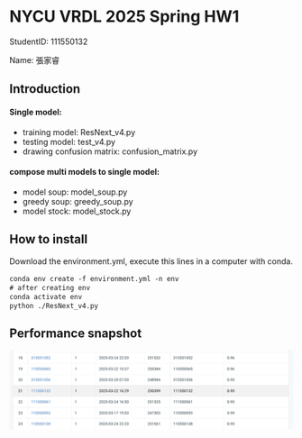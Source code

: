 # NYCU VRDL 2025 Spring HW1

StudentID: 111550132

Name: 張家睿

## Introduction
#### Single model:
* training model: ResNext_v4.py
* testing model: test_v4.py
* drawing confusion matrix: confusion_matrix.py
#### compose multi models to single model:
* model soup: model_soup.py
* greedy soup: greedy_soup.py
* model stock: model_stock.py

## How to install
Download the environment.yml, execute this lines in a computer with conda.
```
conda env create -f environment.yml -n env
# after creating env
conda activate env
python ./ResNext_v4.py
```

## Performance snapshot
![leaderboard.png](leaderboard.png)